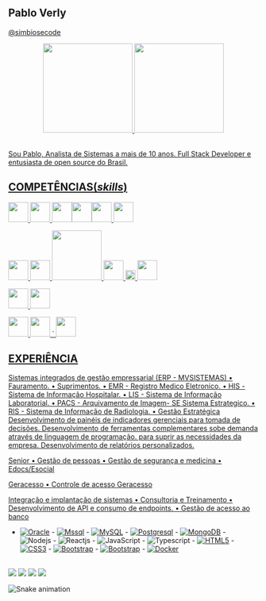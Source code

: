 ## Pablo Verly 

<a href="https://github.com/simbiosecode-tech">@simbiosecode </a>

<!-- ![pabloverly GitHub Stats](https://github-readme-stats.vercel.app/api?username=pabloverly&show_icons=true) -->


  <div align="center">
  <a href="https://github.com/pabloverly">
  <img height="180em" src="https://github-readme-stats.vercel.app/api?username=pabloverly&show_icons=true&theme=tokyonight&include_all_commits=true"/>
  <img height="180em" src="https://github-readme-stats.vercel.app/api/top-langs/?username=pabloverly&layout=compact&langs_count=7&theme=tokyonight"/>
</div>  


<br>

Sou Pablo, Analista de Sistemas a mais de 10 anos. Full Stack Developer e entusiasta de open source do Brasil.

## COMPETÊNCIAS(*skills*)

<p align="lefth">
<img src="https://upload.wikimedia.org/wikipedia/commons/thumb/c/c3/Oracle_Logo.svg/2560px-Oracle_Logo.svg.png" height="40">     <img src="https://logodownload.org/wp-content/uploads/2016/10/Microsoft-SQL-Server-Logo-1.png" height="40"> <img src="https://www.resultatec.com.br/wp-content/uploads/2018/06/postgresql-logo.png" height="40"><img src="https://upload.wikimedia.org/wikipedia/labs/8/8e/Mysql_logo.png" height="40"><img src="https://upload.wikimedia.org/wikipedia/commons/thumb/6/68/Mariadb-seal-browntext.svg/2560px-Mariadb-seal-browntext.svg.png" height="40">   <img src="https://digitalrecovery.com/wp-content/webpc-passthru.php?src=https://digitalrecovery.com/wp-content/uploads/2023/01/Firebird.png&nocache=1" height="40">

<img src="https://cdn-icons-png.flaticon.com/512/5968/5968292.png" height="40">      <img src="https://w7.pngwing.com/pngs/56/223/png-transparent-node-js-javascript-computer-icons-github-angle-text-logo.png" height="40">   <img src="http://p92.com/binaries/content/gallery/p92website/technologies/htmlcssjs-overview.png" height="100">   <img src="https://logos-download.com/wp-content/uploads/2016/09/React_logo_wordmark.png" height="40">    <img src="https://upload.wikimedia.org/wikipedia/commons/thumb/d/d1/Axios_%28computer_library%29_logo.svg/1200px-Axios_%28computer_library%29_logo.svg.png" height="20"> <img src="https://cdn.fs.teachablecdn.com/f0o2YGKTFONup7nJc8aQ" height="40">
   
 <img src="https://w7.pngwing.com/pngs/628/224/png-transparent-bootstrap-plain-wordmark-logo-icon-thumbnail.png" height="40"> <img src="https://res.cloudinary.com/practicaldev/image/fetch/s--IwFcphyV--/c_imagga_scale,f_auto,fl_progressive,h_900,q_auto,w_1600/https://thepracticaldev.s3.amazonaws.com/i/vb6ai56xqgpc0bcfn92y.png" height="40">   
 
 <img src="https://git-scm.com/images/logos/1color-orange-lightbg@2x.png" height="40">   <img src="https://logosmarcas.net/wp-content/uploads/2020/11/WordPress-Logo.png" height="40">   `  <img src="https://seeklogo.com/images/P/power-bi-microsoft-logo-E4FC8DE4A9-seeklogo.com.png" height="40">
 
</p>
    


## EXPERIÊNCIA
Sistemas integrados de gestão empressarial (ERP - MVSISTEMAS)
 • Fauramento.
 • Suprimentos.
 • EMR - Registro Medico Eletronico.
 • HIS - Sistema de Informação Hospitalar.
 • LIS - Sistema de Informação Laboratorial.
 • PACS - Arquivamento de Imagem- SE Sistema Estrategico.
 • RIS - Sistema de Informação de Radiologia.
 • Gestão Estratégica
 Desenvolvimento de painéis de indicadores gerenciais para tomada de decisões.
 Desenvolvimento de ferramentas complementares sobe demanda através de linguagem de programação. para suprir as necessidades da empresa.
Desenvolvimento de relatórios personalizados.

Senior
 • Gestão de pessoas
 • Gestão de segurança e medicina
 • Edocs/Esocial

Geracesso
 • Controle de acesso Geracesso

 Integração e implantação de sistemas
• Consultoria e Treinamento
• Desenvolvimento de API e consumo de endpoints.
• Gestão de acesso ao banco


  - [![Oracle](https://img.shields.io/badge/-Oracle-black?style=flat-square&logo=Oracle&link=https://github.com/pabloverly/)](https://github.com/pabloverly/)   - [![Mssql](https://img.shields.io/badge/-Mssql-black?style=flat-square&logo=Mssql&link=https://github.com/pabloverly/)](https://github.com/pabloverly/)   - [![MySQL](https://img.shields.io/badge/-MySQL-black?style=flat-square&logo=mysql&link=https://github.com/pabloverly/)](https://github.com/pabloverly/)   - [![Postgresql](https://img.shields.io/badge/-Postgresql-black?style=flat-square&logo=Postgresql&link=https://github.com/pabloverly/)](https://github.com/pabloverly/)  - [![MongoDB](https://img.shields.io/badge/-MongoDB-black?style=flat-square&logo=mongodb&link=https://github.com/pabloverly/)](https://github.com/pabloverly/)   - ![Nodejs](https://img.shields.io/badge/-Node.js-222222?style=flat&logo=node.js&logoColor=339933)   - ![Reactjs](https://img.shields.io/badge/-React-222222?style=flat&logo=React&logoColor=61DAFB)    -  ![JavaScript](https://img.shields.io/badge/-JavaScript-000000?style=flat&logo=javascript)   -  ![Typescript](https://img.shields.io/badge/-JavaScript-000000?style=flat&logo=Typescript)   - [![HTML5](https://img.shields.io/badge/-HTML5-E34F26?style=flat-square&logo=html5&logoColor=white&link=https://github.com/pabloverly/)](https://github.com/pabloverly/)   - [![CSS3](https://img.shields.io/badge/-CSS3-1572B6?style=flat-square&logo=css3&link=https://github.com/pabloverly/)](https://github.com/pabloverly/)   - [![Bootstrap](https://img.shields.io/badge/-Bootstrap-563D7C?style=flat-square&logo=bootstrap&link=https://github.com/pabloverly/)](https://github.com/pabloverly/)  - [![Bootstrap]( https://img.shields.io/badge/-mui-black?style=flat-square&logo=mui&link=https://github.com/pabloverly/)](https://github.com/pabloverly/)  - [![Docker](https://img.shields.io/badge/-docker-black?style=flat-square&logo=docker&link=https://github.com/pabloverly/)](https://github.com/pabloverly/) 
<br/>

  <div> 
    <a href="https://www.instagram.com/p43l0/" target="_blank"><img src="https://img.shields.io/badge/-Instagram-%23E4405F?style=for-the-badge&logo=instagram&logoColor=white" target="_blank"></a>
    <a href = "http://simbiosecode.com.br"><img src="https://img.shields.io/badge/SIMBIOSE-CODE-gren?style=for-the-badge&logo=page&logoColor=red"></a>
	    <a href = "https://play.google.com/store/apps/developer?id=SimbioseCode"><img src="https://img.shields.io/badge/GOOGLE-PLAY-red?style=for-the-badge&logo=page&logoColor=white"></a>
    <a href="https://www.linkedin.com/in/p43lo/" target="_blank"><img src="https://img.shields.io/badge/-LinkedIn-%230077B5?style=for-the-badge&logo=linkedin&logoColor=white" target="_blank"></a>

  </div>

  
![Snake animation](https://github.com/pabloverly/pabloverly/blob/output/github-contribution-grid-snake.svg)
